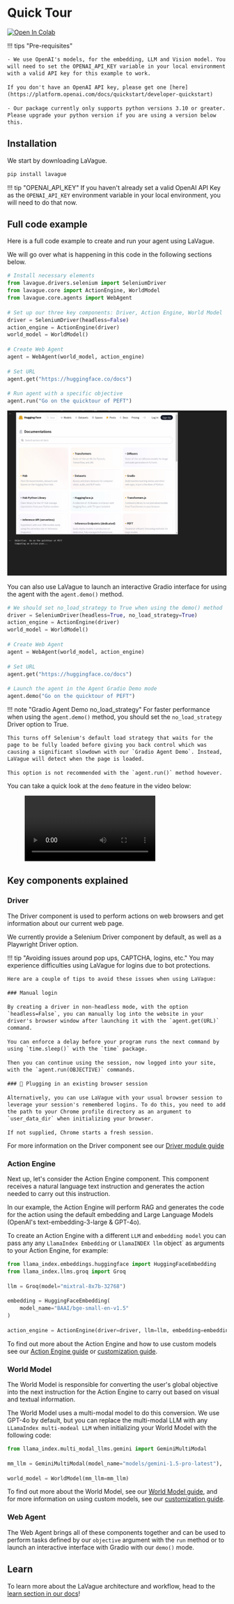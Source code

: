 # Quick Tour

<a target="_blank" href="https://colab.research.google.com/github/lavague-ai/LaVague/blob/main/docs/docs/get-started/quick-tour-notebook/quick-tour.ipynb">
<img src="https://colab.research.google.com/assets/colab-badge.svg" alt="Open In Colab"></a>

!!! tips "Pre-requisites"

    - We use OpenAI's models, for the embedding, LLM and Vision model. You will need to set the OPENAI_API_KEY variable in your local environment with a valid API key for this example to work.

    If you don't have an OpenAI API key, please get one [here](https://platform.openai.com/docs/quickstart/developer-quickstart)

    - Our package currently only supports python versions 3.10 or greater. Please upgrade your python version if you are using a version below this.

## Installation

We start by downloading LaVague.

```bash
pip install lavague
```

!!! tip "OPENAI_API_KEY"
    If you haven't already set a valid OpenAI API Key as the `OPENAI_API_KEY` environment variable in your local environment, you will need to do that now.

## Full code example

Here is a full code example to create and run your agent using LaVague.

We will go over what is happening in this code in the following sections below.

```python
# Install necessary elements
from lavague.drivers.selenium import SeleniumDriver
from lavague.core import ActionEngine, WorldModel
from lavague.core.agents import WebAgent

# Set up our three key components: Driver, Action Engine, World Model
driver = SeleniumDriver(headless=False)
action_engine = ActionEngine(driver)
world_model = WorldModel()

# Create Web Agent
agent = WebAgent(world_model, action_engine)

# Set URL
agent.get("https://huggingface.co/docs")

# Run agent with a specific objective
agent.run("Go on the quicktour of PEFT")
```

![qt_output](../../assets/demo_agent_hf.gif)

You can also use LaVague to launch an interactive Gradio interface for using the agent with the `agent.demo()` method.

```python
# We should set no_load_strategy to True when using the demo() method
driver = SeleniumDriver(headless=True, no_load_strategy=True)
action_engine = ActionEngine(driver)
world_model = WorldModel()

# Create Web Agent
agent = WebAgent(world_model, action_engine)

# Set URL
agent.get("https://huggingface.co/docs")

# Launch the agent in the Agent Gradio Demo mode
agent.demo("Go on the quicktour of PEFT")
```

!!! note "Gradio Agent Demo no_load_strategy"
    For faster performance when using the `agent.demo()` method, you should set the `no_load_strategy` Driver option to True.

    This turns off Selenium's default load strategy that waits for the page to be fully loaded before giving you back control which was causing a significant slowdown with our `Gradio Agent Demo`. Instead, LaVague will detect when the page is loaded.

    This option is not recommended with the `agent.run()` method however.

You can take a quick look at the `demo` feature in the video below:

<figure class="video_container">
  <video controls="true" allowfullscreen="true">
    <source src="https://github.com/lavague-ai/LaVague/blob/main/docs/assets/gradio.webm?raw=true" type="video/webm">
  </video>
</figure>

## Key components explained

### Driver

The Driver component is used to perform actions on web browsers and get information about our current web page.

We currently provide a Selenium Driver component by default, as well as a Playwright Driver option.

!!! tip "Avoiding issues around pop ups, CAPTCHA, logins, etc."
    You may experience difficulties using LaVague for logins due to bot protections.

    Here are a couple of tips to avoid these issues when using LaVague:

    ### Manual login

    By creating a driver in non-headless mode, with the option `headless=False`, you can manually log into the website in your driver's browser window after launching it with the `agent.get(URL)` command.

    You can enforce a delay before your program runs the next command by using `time.sleep()` with the `time` package.

    Then you can continue using the session, now logged into your site, with the `agent.run(OBJECTIVE)` commands.

    ### 🍪 Plugging in an existing browser session

    Alternatively, you can use LaVague with your usual browser session to leverage your session's remembered logins. To do this, you need to add the path to your Chrome profile directory as an argument to `user_data_dir` when initializing your browser. 
    
    If not supplied, Chrome starts a fresh session.

For more information on the Driver component see our [Driver module guide](../learn/browser-drivers.md)

### Action Engine

Next up, let's consider the Action Engine component. This component receives a natural language text instruction and generates the action needed to carry out this instruction. 

In our example, the Action Engine will perform RAG and generates the code for the action using the default embedding and Large Language Models (OpenAI's text-embedding-3-large & GPT-4o). 

To create an Action Engine with a different `LLM` and `embedding model` you can pass any any `LlamaIndex Embedding` or `LlamaINDEX llm` object` as arguments to your Action Engine, for example:

```python
from llama_index.embeddings.huggingface import HuggingFaceEmbedding
from llama_index.llms.groq import Groq

llm = Groq(model="mixtral-8x7b-32768")

embedding = HuggingFaceEmbedding(
    model_name="BAAI/bge-small-en-v1.5"
)

action_engine = ActionEngine(driver=driver, llm=llm, embedding=embedding)
```

To find out more about the Action Engine and how to use custom models see our [Action Engine guide](../learn/action-engine.md) or [customization guide](./customization.md).

### World Model

The World Model is responsible for converting the user's global objective into the next instruction for the Action Engine to carry out based on visual and textual information.

The World Model uses a multi-modal model to do this conversion. We use GPT-4o by default, but you can replace the multi-modal LLM with any `LLamaIndex multi-modeal LLM` when initializing your World Model with the following code:

```python
from llama_index.multi_modal_llms.gemini import GeminiMultiModal

mm_llm = GeminiMultiModal(model_name="models/gemini-1.5-pro-latest"),

world_model = WorldModel(mm_llm=mm_llm)
```

To find out more about the World Model, see our [World Model guide](../learn/world-model.md), and for more information on using custom models, see our [customization guide](./customization.md).

### Web Agent

The Web Agent brings all of these components together and can be used to perform tasks defined by our `objective` argument with the `run` method or to launch an interactive interface with Gradio with our `demo()` mode.

## Learn

To learn more about the LaVague architecture and workflow, head to the [learn section in our docs](../learn/architecture.md)!
